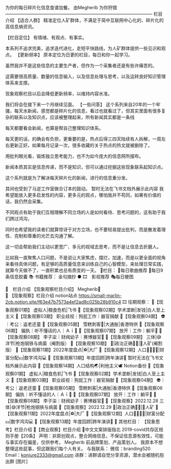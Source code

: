 为你的每日碎片化信息食谱加餐。
由Megherib 为你狩猎
—————————————————————————————————
栏目介绍 
【适合人群】
精准定位人矿群体，不满足于简中互联网中心化的、碎片化的高信息熵资讯。

【栏目定位】
有情绪、有观点、有事实。

本系列不追求完美，追求迭代进化，走短平快路线，为人矿群体提供一些见识和观点。
【更新频率】
原本定位为日更的栏目，每日和你一起学习。

虽然我并不是这些信息的主要生产者，但作为一个采集者还是有些许痛苦的。

这需要很高质量、数量的信息输入，以及信息处理与思考，以及运转良好知识管理体系来支撑。

现象观察栏目以后会降低更新频率，以维持内容水准。

我们将会在接下来一个月继续见面。
【一些问答】
这个系列来自20年的一个牢骚，每天水新闻，感觉都是碎片化的信息，看过也就看过了，但其实里面有很多复杂的联系以及知识点，应该被整理起来，所有新闻其实都是一条线

每天都要看会新闻，也算是帮自己整理知识体系。

每天更的话，的确会有负担，更重要的是，热点后得三四天陆续有人拆解，一周左右更新正好。如果每月记录一次，很多收藏的关于热点的热文就被删除了。

用批判眼光看，锻炼独立思考能力，也不为如今庞大的信息网所摆布。

新闻本质其实是信息传递，而不是知识，但可以通过挖掘这些现象联系起知识点。

这个系列就是为了解决每天碎片化的新闻，进行的信息重分发。

其间也受到了马逆工作室做合订本的鼓动。
暂时无法在飞书文档外展示此内容
我希望能放入更多启发性的内容，更多元的观点，哪怕我并不苟同，如果有价值的话，我仍然会采集。

不同观点有助于我们互相理解不同立场的人是如何看待、思考问题的，这有助于我们跨过鸿沟，

同时也希望我的读者们就算惊讶于对方立场，也不要轻易提出批判，而是散发着理性、克制和尊重的光芒去沟通了解。

这一切会帮助我们主动以更宽广、多元的视域去思考，而不是让信息去折磨人。

比如我一直聚焦人口问题，不是说让大家焦虑，摆烂，加速，而是以更全面的视角来看待具体问题，有足够的高质量信息来训练自己的心智模型，来处理日常实践，就算今天做不了，一直积累也总有质变的一天。
🎈栏目：
🧿每日歌曲推荐
💊每日9条信息胶囊
📚 书籍推荐：
 金句摘抄
●
🎞　影视推荐
🎭每日梗图

🛒　栏目介绍
【现象观察栏目介绍】 Megherib🐎  
🐎 【现象观察】栏目介绍 notion站点
https://small-marlin-2cb.notion.site/f63e47b7573a4ef2ad8c025b28b910c4
🎞 往期观察：
🐎【现象观察01期】 虚拟人|粮食危机|飞书 
🐎【现象观察02期】学术垄断|发钱|白人至上主义 
🐎【现象观察03期】 职业歧视｜狗屁工作｜器官捐献 
🐎【现象观察04期】 👽｜考公｜返老还童 
🐎【现象观察05期】  雪糕刺客🤺|大通胀|香港特供 
🐎【现象观察06期】 偏执｜听不懂话的人｜Ａｉ🤖 
🐎【现象观察07期】 放开｜工作｜躺平🔔 
🐎 【现象观察08期】 李子柒｜财阀幼子｜赛博器官📱 
🐎【现象观察09期】 三体|😅洋节|枪炮钢铁与病菌（阉割版） 
🐎【现象观察10期】 🐇|政治正确🧑🏿|🧑人矿(阉割版） 
🐎【现象观察11期】2022年度盘点|⚽|大厂 
🐎【现象观察12期】人口👨‍👩‍👧‍👦|财富分配💴|数字鸿沟💻 
🐎【现象观察13期】年度回顾|跨年演讲🎨 
暂时无法在飞书文档外展示此内容
🐎【现象观察14期】人口结构🌏|利他主义🕊 
Notion备份
🐎【现象观察01期】 虚拟人|粮食危机|飞书
🐎【现象观察02期】学术垄断|发钱|白人至上主义
🐎【现象观察03期】 职业歧视｜狗屁工作｜器官捐献
🐎【现象观察04期】 👽｜考公｜返老还童
🐎【现象观察05期】 雪糕刺客|大通胀|香港特供
🐎【现象观察06期】 偏执｜听不懂话的人｜Ａｉ🤖
🐎【现象观察07期】 放开｜工作｜躺平🔔
🐎 【现象观察08期】 李子柒｜财阀幼子｜赛博器官📱
🐎【现象观察】2022.12.28 三体|😅洋节|枪炮钢铁与病菌
🐎【现象观察】2022.12.29 🐇|政治正确🧑🏿|🧑人矿
🐎【现象观察11期】2022年度盘点|⚽|大厂
🐎【现象观察12期】人口👨‍👩‍👧‍👦|财富分配💴|数字鸿沟💻
🐎【现象观察13期】年度回顾|跨年演讲🎨
🎑 其他栏目：
【现象思考】栏目介绍 
🐎【商业观察】栏目介绍 
📝中文文案排版指北 
2019-covid共存区规则手册【20条】 
声明：非原创观点，整合网络信息，不保证信息源有效性，可能与事实存在偏差，仅供参考。 
Megherib
前品牌策划、产品策划人。
我原本不想整理这些屁事，但这跟我们每个人有关。
与我联系：
微信：branding520
Email：konjure2333@gmail.com
进群：进群请自觉分享资源，潜水会被随机抱出群
[图片]

